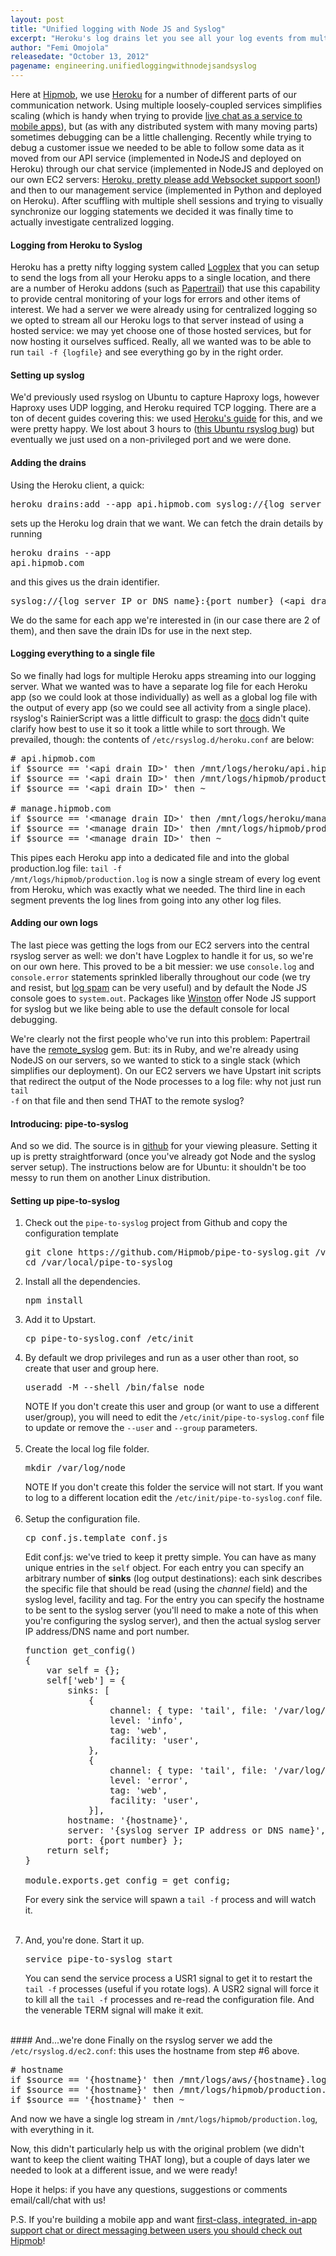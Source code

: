```yaml
---
layout: post
title: "Unified logging with Node JS and Syslog"
excerpt: "Heroku's log drains let you see all your log events from multiple Heroku applications in a single stream: why not extend the same love to the rest of your (non-Heroku) infrastructure? We discuss how we built and setup a Node JS server to stream log files to the same server as our Heroku logs, significantly simplifying our debugging tasks."
author: "Femi Omojola"
releasedate: "October 13, 2012"
pagename: engineering.unifiedloggingwithnodejsandsyslog
--- 
```

Here at [Hipmob](https://www.hipmob.com "Hipmob"), we use [Heroku](http://heroku.com "Heroku") for a number of different parts of our communication network. Using multiple loosely-coupled services simplifies scaling (which is handy when trying to provide [live chat as a service to mobile apps](https://www.hipmob.com/documentation/)), but (as with any distributed system with many moving parts) sometimes debugging can be a little challenging. Recently while trying to debug a customer issue we needed to be able to follow some data as it moved from our API service (implemented in NodeJS and deployed on Heroku) through our chat service (implemented in NodeJS and deployed on our own EC2 servers: [Heroku, pretty please add Websocket support soon!](https://devcenter.heroku.com/articles/http-routing#websockets)) and then to our management service (implemented in Python and deployed on Heroku). After scuffling with multiple shell sessions and trying to visually synchronize our logging statements we decided it was finally time to actually investigate centralized logging.  

#### Logging from Heroku to Syslog
Heroku has a pretty nifty logging system called [Logplex](https://devcenter.heroku.com/articles/logging) that you can setup to send the logs from all your Heroku apps to a single location, and there are a number of Heroku addons (such as [Papertrail](https://addons.heroku.com/papertrail)) that use this capability to provide central monitoring of your logs for errors and other items of interest. We had a server we were already using for centralized logging so we opted to stream all our Heroku logs to that server instead of using a hosted service: we may yet choose one of those hosted services, but for now hosting it ourselves sufficed. Really, all we wanted was to be able to run <code>tail -f {logfile}</code> and see everything go by in the right order.

#### Setting up syslog
We'd previously used rsyslog on Ubuntu to capture Haproxy logs, however Haproxy uses UDP logging, and Heroku required TCP logging. There are a ton of decent guides covering this: we used [Heroku's guide](https://devcenter.heroku.com/articles/logging#syslog-drains) for this, and we were pretty happy. We lost about 3 hours to ([this Ubuntu rsyslog bug](https://bugs.launchpad.net/ubuntu/+source/rsyslog/+bug/789174)) but eventually we just used on a non-privileged port and we were done.

#### Adding the drains
Using the Heroku client, a quick:
<pre class="brush: bash">
heroku drains:add --app api.hipmob.com syslog://{log server IP or DNS name}:{port number}
</pre>

sets up the Heroku log drain that we want. We can fetch the drain details by running <pre class="brush: bash">heroku drains --app api.hipmob.com</pre> and this gives us the drain identifier.

<pre class="brush: text">
syslog://{log server IP or DNS name}:{port number} (&lt;api drain ID&gt;)
</pre>

We do the same for each app we're interested in (in our case there are 2 of them), and then save the drain IDs for use in the next step.

#### Logging everything to a single file
So we finally had logs for multiple Heroku apps streaming into our logging server. What we wanted was to have a separate log file for each Heroku app (so we could look at those individually) as well as a global log file with the output of every app (so we could see all activity from a single place). rsyslog's RainierScript was a little difficult to grasp: the [docs](http://www.rsyslog.com/doc/rainerscript.html) didn't quite clarify how best to use it so it took a little while to sort through. We prevailed, though: the contents of <code>/etc/rsyslog.d/heroku.conf</code> are below:

<pre class="brush:text">
# api.hipmob.com
if $source == '&lt;api drain ID&gt;' then /mnt/logs/heroku/api.hipmob.com.log
if $source == '&lt;api drain ID&gt;' then /mnt/logs/hipmob/production.log
if $source == '&lt;api drain ID&gt;' then ~

# manage.hipmob.com
if $source == '&lt;manage drain ID&gt;' then /mnt/logs/heroku/manage.hipmob.com.log
if $source == '&lt;manage drain ID&gt;' then /mnt/logs/hipmob/production.log
if $source == '&lt;manage drain ID&gt;' then ~
</pre>

This pipes each Heroku app into a dedicated file and into the global production.log file: <code>tail -f /mnt/logs/hipmob/production.log</code> is now a single stream of every log event from Heroku, which was exactly what we needed. The third line in each segment prevents the log lines from going into any other log files.

#### Adding our own logs
The last piece was getting the logs from our EC2 servers into the central rsyslog server as well: we don't have Logplex to handle it for us, so we're on our own here. This proved to be a bit messier: we use <code>console.log</code> and <code>console.error</code> statements sprinkled liberally throughout our code (we try and resist, but [log spam](http://eranki.tumblr.com/post/27076431887/scaling-lessons-learned-at-dropbox-part-1) can be very useful) and by default the Node JS console goes to <code>system.out</code>. Packages like [Winston](https://github.com/indexzero/winston-syslog) offer Node JS support for syslog but we like being able to use the default console for local debugging. 

We're clearly not the first people who've run into this problem: Papertrail have the [remote_syslog](https://github.com/papertrail/remote_syslog) gem. But: its in Ruby, and we're already using NodeJS on our servers, so we wanted to stick to a single stack (which simplifies our deployment). On our EC2 servers we have Upstart init scripts that redirect the output of the Node processes to a log file: why not just run <code>tail -f</code> on that file and then send THAT to the remote syslog?

#### Introducing: pipe-to-syslog
And so we did. The source is in [github](https://github.com/Hipmob/pipe-to-syslog) for your viewing pleasure. Setting it up is pretty straightforward (once you've already got Node and the syslog server setup). The instructions below are for Ubuntu: it shouldn't be too messy to run them on another Linux distribution.

#### Setting up pipe-to-syslog
<div>
<ol>
<li>Check out the <code>pipe-to-syslog</code> project from Github and copy the configuration template
<pre class="brush: bash">
git clone https://github.com/Hipmob/pipe-to-syslog.git /var/local/pipe-to-syslog
cd /var/local/pipe-to-syslog
</pre>
</li>
<li>Install all the dependencies.
<pre class="brush: bash">
npm install
</pre>
</li>
<li>Add it to Upstart.
<pre class="brush: bash">
cp pipe-to-syslog.conf /etc/init
</pre>
</li>
<li>By default we drop privileges and run as a user other than root, so create that user and group here.
<pre class="brush: bash">
useradd -M --shell /bin/false node
</pre>
<span class="label label-info">NOTE</span> If you don't create this user and group (or want to use a different user/group), you will need to edit the <code>/etc/init/pipe-to-syslog.conf</code> file to update or remove the <code>--user</code> and <code>--group</code> parameters.<br /><br />
</li>
<li>Create the local log file folder.
<pre class="brush: bash">
mkdir /var/log/node
</pre>
<span class="label label-info">NOTE</span> If you don't create this folder the service will not start. If you want to log to a different location edit the <code>/etc/init/pipe-to-syslog.conf</code> file.<br /><br />
</li>
<li>Setup the configuration file.
<pre class="brush: bash">
cp conf.js.template conf.js
</pre>

Edit conf.js: we've tried to keep it pretty simple. You can have as many unique entries in the <code>self</code> object. For each entry you can specify an arbitrary number of <span style="font-weight: bold">sinks</span> (log output destinations): each sink describes the specific file that should be read (using the <span style="font-style: italic">channel</span> field) and the syslog level, facility and tag. For the entry you can specify the hostname to be sent to the syslog server (you'll need to make a note of this when you're configuring the syslog server), and then the actual syslog server IP address/DNS name and port number.

<pre class="brush: js">
function get_config()
{
    var self = {};
    self['web'] = {
        sinks: [
            {
                channel: { type: 'tail', file: '/var/log/node/out.log' },
                level: 'info',
                tag: 'web',
                facility: 'user',
            },
            {
                channel: { type: 'tail', file: '/var/log/node/err.log' },
                level: 'error',
                tag: 'web',
                facility: 'user',
            }],
        hostname: '{hostname}',
        server: '{syslog server IP address or DNS name}',
        port: {port number} };
    return self;
}

module.exports.get_config = get_config;
</pre>

For every sink the service will spawn a <code>tail -f</code> process and will watch it.<br /><br />
</li>
<li>And, you're done. Start it up.
<pre class="brush: bash">
service pipe-to-syslog start
</pre>

You can send the service process a USR1 signal to get it to restart the <code>tail -f</code> processes (useful if you rotate logs). A USR2 signal will force it to kill all the <code>tail -f</code> processes and re-read the configuration file. And the venerable TERM signal will make it exit.
</li>
</ol>
</div>
<br />
#### And...we're done
Finally on the rsyslog server we add the <code>/etc/rsyslog.d/ec2.conf</code>: this uses the hostname from step #6 above.

<pre class="brush:text">
# hostname
if $source == '{hostname}' then /mnt/logs/aws/{hostname}.log
if $source == '{hostname}' then /mnt/logs/hipmob/production.log
if $source == '{hostname}' then ~
</pre>

And now we have a single log stream in <code>/mnt/logs/hipmob/production.log</code>, with everything in it.

Now, this didn't particularly help us with the original problem (we didn't want to keep the client waiting THAT long), but a couple of days later we needed to look at a different issue, and we were ready!

Hope it helps: if you have any questions, suggestions or comments email/call/chat with us!

P.S. If you're building a mobile app and want [first-class, integrated, in-app support chat or direct messaging between users you should check out Hipmob](https://www.hipmob.com/)!
